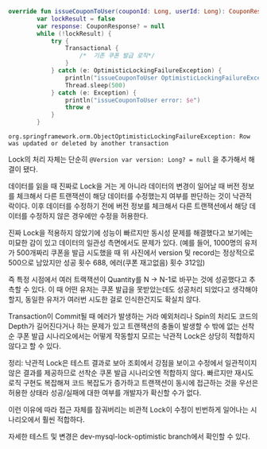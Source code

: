 ```kotlin
override fun issueCouponToUser(couponId: Long, userId: Long): CouponResponse {
        var lockResult = false
        var response: CouponResponse? = null
        while (!lockResult) {
            try {
                Transactional {
	                /*  기존 쿠폰 발급 로직*/
                }
            } catch (e: OptimisticLockingFailureException) {
                println("issueCouponToUser OptimisticLockingFailureException error: $e")
                Thread.sleep(500)
            } catch (e: Exception) {
                println("issueCouponToUser error: $e")
                throw e
            }
        }
```

`org.springframework.orm.ObjectOptimisticLockingFailureException: Row was updated or deleted by another transaction`

Lock의 처리 자체는 단순히 `@Version var version: Long? = null` 을 추가해서 해결이 됐다.

데이터를 읽을 때 진짜로 Lock을 거는 게 아니라 데이터의 변경이 일어날 때 버전 정보를 체크해서 다른 트랜잭션이 해당 데이터를 수정했는지 여부를 판단하는 것이 낙관적 락이다. 이후 데이터를 수정하기 전에 버전 정보를 체크해서 다른 트랜잭션에서 해당 데이터를 수정하지 않은 경우에만 수정을 허용한다.

진짜 Lock을 적용하지 않았기에 성능이 빠르지만 동시성 문제를 해결했다고 보기에는 미묘한 감이 있고 데이터의 일관성 측면에서도 문제가 있다. (예를 들어, 1000명의 유저가 500개짜리 쿠폰을 발급 시도했을 때 위 사진에서 version 및 record는 정상적으로 500으로 남았지만 성공 횟수 688, 에러(쿠폰 재고없음) 횟수 312임)

즉 특정 시점에서 여러 트랙잭션이 Quantity를 N → N-1로 바꾸는 것에 성공했다고 추측할 수 있다. 이 때 어떤 유저는 쿠폰 발급을 못받았는데도 성공처리 되었다고 생각해야할지, 동일한 유저가 여러번 시도한 걸로 인식한건지도 확실치 않다.

Transaction이 Commit될 때 에러가 발생하는 거라 예외처리나 Spin의 처리도 코드의 Depth가 길어진다거나 하는 문제가 있고 트랜잭션의 충돌이 발생할 수 밖에 없는 선착순 쿠폰 발급 시나리오에서는 어떻게 작동할지 모르는 낙관적 Lock은 상당히 적합하지 않다고 할 수 있다.

정리: 낙관적 Lock은 테스트 결과로 보아 조회에서 강점을 보이고 수정에서 일관적이지 않은 결과를 제공하므로 선착순 쿠폰 발급 시나리오엔 적합하지 않다. 빠르지만 재시도 로직 구현도 복잡해져 코드 복잡도가 증가하고 트랜잭션이 동시에 접근하는 것을 우선은 허용한 상태라 성공/실패에 대한 여부를 개발자가 확신할 수가 없다.

이런 이유에 따라 접근 자체를 잠궈버리는 비관적 Lock이 수정이 빈번하게 일어나는 시나리오에서 훨씬 적합하다.

자세한 테스트 및 변경은 dev-mysql-lock-optimistic branch에서 확인할 수 있다.